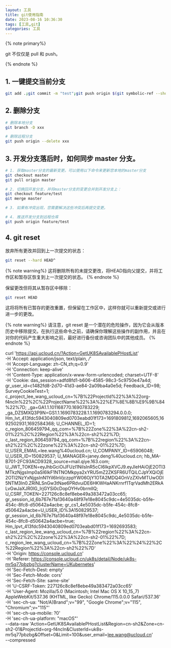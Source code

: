 ```yaml
---
layout: 工具
title: git使用指南
date: 2023-08-16 10:36:30
tags: [工具,git]
categories: 工具
---
```


{% note primary%}

git 不仅仅是 pull 和 push。

{% endnote %}


<!-- more -->

## 1. 一键提交当前分支
```sh
git add .;git commit -m "test";git push origin $(git symbolic-ref --short HEAD)
```

## 2. 删除分支

```sh
# 删除本地分支
git branch -D xxx

# 删除远程分支
git push origin --delete xxx
```

## 3. 开发分支落后时，如何同步 master 分支。
```sh
# 1. 获取master分支的最新变更。可以使用以下命令来更新您本地的master分支
git checkout master
git pull origin master

# 2. 切换回开发分支，并将master分支的变更合并到开发分支上：
git checkout feature/test
git merge master

# 3. 如果有冲突出现，您需要解决这些冲突后再提交变更。

# 4. 推送开发分支到远程仓库
git push origin feature/test
```

## 4. git reset

放弃所有更改并回到上一次提交的状态：
```sh
git reset --hard HEAD^
```
{% note warning%}
这将删除所有的未提交更改，将HEAD指向父提交，并将工作区和暂存区恢复到上一次提交的状态。
{% endnote %}

保留更改但将其从暂存区中移除：
```sh
git reset HEAD
```

这将将所有已暂存的更改重置，但保留在工作区中，这样你就可以重新提交或进行进一步的更改。


{% note warning%}
请注意，git reset 是一个潜在的危险操作，因为它会从版本历史中移除提交。在执行这些命令之前，请确保你理解这些操作的副作用，并且在对你的代码产生重大影响之前，最好进行备份或咨询团队中的其他成员。
{% endnote %}


curl 'https://api.ucloud.cn/?Action=GetUK8SAvailablePHostList' \
  -H 'Accept: application/json, text/plain, */*' \
  -H 'Accept-Language: zh-CN,zh;q=0.9' \
  -H 'Connection: keep-alive' \
  -H 'Content-Type: application/x-www-form-urlencoded; charset=UTF-8' \
  -H 'Cookie: das_session=adfd8fd1-b606-4585-98c3-5c9750e47a4d; gr_user_id=c1482fd8-2d70-41d3-ae84-2a09ba4a0e5d; Feedback_ID=98; SurveyCookieTest=1; c_project_lee_wang_ucloud_cn=%7B%22ProjectId%22%3A%22org-f4ncln%22%2C%22ProjectName%22%3A%22%E7%8E%8B%E9%9B%84%22%7D; _ga=GA1.1.101168770.1690783229; _ga_DZSMXQ3P9N=GS1.1.1690783228.1.1.1690783294.0.0.0; Hm_lvt_413fdc5943040809ed0703eabd01f173=1691809812,1692065605,1692502931,1692584368; U_CHANNEL_ID=1; c_region_806459794_qq_com=%7B%22Zone%22%3A%22cn-sh2-01%22%2C%22Region%22%3A%22cn-sh2%22%7D; c_last_region_806459794_qq_com=%7B%22region%22%3A%22cn-sh2%22%2C%22zone%22%3A%22cn-sh2-01%22%7D; U_USER_EMAIL=lee.wang%40ucloud.cn; U_COMPANY_ID=65906048; U_USER_ID=150829537; U_MANAGER=janey.deng%40ucloud.cn; hb_MA-B701-2FC93ACD9328_source=mail.qiye.163.com; U_JWT_TOKEN=eyJhbGciOiJFUzI1NiIsInR5cCI6IkpXVCJ9.eyJleHAiOjE2OTI3MTkzNjgsImp0aSI6IkF1NTNOMkpya2xYRU5mZ2ZKSFR6UTQiLCJpYXQiOjE2OTI2NzYxNjgsInN1YiI6InVjczppYW06OjY1OTA2MDQ4OnVzZXIvMTUwODI5NTM3In0.ZRlNLSnGw3tNae6PRdvuiDE6HKWHaANKrnrf1TqrVadMh2ERkALvGwJaXJR0lG_IrjGYSi0cDopOYHv0brmllQ; U_CSRF_TOKEN=227126c8c8ef8ebe49a383472a03cc65; gr_session_id_6b767e7fa13640a48f97e18e8045c9dc=4e5035dc-b5fe-454c-8fc8-d50642a4acbe; gr_cs1_4e5035dc-b5fe-454c-8fc8-d50642a4acbe=U_USER_ID%3A150829537; gr_session_id_6b767e7fa13640a48f97e18e8045c9dc_4e5035dc-b5fe-454c-8fc8-d50642a4acbe=true; Hm_lpvt_413fdc5943040809ed0703eabd01f173=1692693583; c_last_region_lee_wang_ucloud_cn=%7B%22region%22%3A%22cn-sh2%22%2C%22zone%22%3A%22cn-sh2-01%22%7D; c_region_lee_wang_ucloud_cn=%7B%22Zone%22%3A%22%24%22%2C%22Region%22%3A%22cn-sh2%22%7D' \
  -H 'Origin: https://console.ucloud.cn' \
  -H 'Referer: https://console.ucloud.cn/uk8s/detail/Node/uk8s-mr5q77pbzbg?clusterName=UKubernetes' \
  -H 'Sec-Fetch-Dest: empty' \
  -H 'Sec-Fetch-Mode: cors' \
  -H 'Sec-Fetch-Site: same-site' \
  -H 'U-CSRF-Token: 227126c8c8ef8ebe49a383472a03cc65' \
  -H 'User-Agent: Mozilla/5.0 (Macintosh; Intel Mac OS X 10_15_7) AppleWebKit/537.36 (KHTML, like Gecko) Chrome/115.0.0.0 Safari/537.36' \
  -H 'sec-ch-ua: "Not/A)Brand";v="99", "Google Chrome";v="115", "Chromium";v="115"' \
  -H 'sec-ch-ua-mobile: ?0' \
  -H 'sec-ch-ua-platform: "macOS"' \
  --data-raw 'Action=GetUK8SAvailablePHostList&Region=cn-sh2&Zone=cn-sh2-01&ProjectId=org-f4ncln&ClusterId=uk8s-mr5q77pbzbg&Offset=0&Limit=100&user_email=lee.wang@ucloud.cn' \
  --compressed